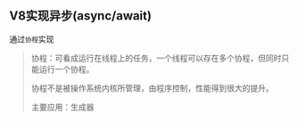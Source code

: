 ## V8实现异步(async/await)
通过`协程`实现
> 协程：可看成运行在线程上的任务，一个线程可以存在多个协程，但同时只能运行一个协程。  
> 
> 协程不是被操作系统内核所管理，由程序控制，性能得到很大的提升。  
> 
> 主要应用：生成器

